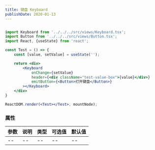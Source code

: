 ```yaml
---
title: 键盘 Keyboard
publishDate: 2020-01-13
---
```


```jsx

import Keyboard from '../../../src/views/Keyboard.tsx';
import Button from '../../../src/views/Button.tsx';
import React, {useState} from 'react';

const Test = () => {
    const [value, setValue] = useState('');

    return <div>
        <Keyboard
            onChange={setValue}
            header={<div className="test-value-box">{value}</div>}
            emitButton={<Button>打开键盘</Button>}
        ></Keyboard>
    </div>
}

ReactDOM.render(<Test></Test>, mountNode);
```

### 属性

| 参数 | 说明 | 类型 | 可选值 | 默认值 |
| ---- | ---- | ---- | ------ | ------ |
| --   | --   | --   | --     | --     |